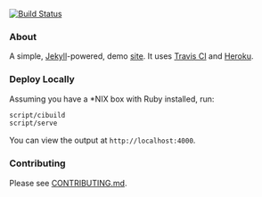[![Build Status](https://travis-ci.org/patrickmckenna/cicd-demo.svg)](https://travis-ci.org/patrickmckenna/cicd-demo)

### About
A simple, [Jekyll](http://jekyllrb.com)-powered, demo [site](https://cicd-demo.herokuapp.com). It uses [Travis CI](https://travis-ci.org) and [Heroku](https://devcenter.heroku.com/articles/github-integration). 


### Deploy Locally
Assuming you have a *NIX box with Ruby installed, run:

```bash
script/cibuild
script/serve
```

You can view the output at `http://localhost:4000`.


### Contributing
Please see [CONTRIBUTING.md](CONTRIBUTING.md).
